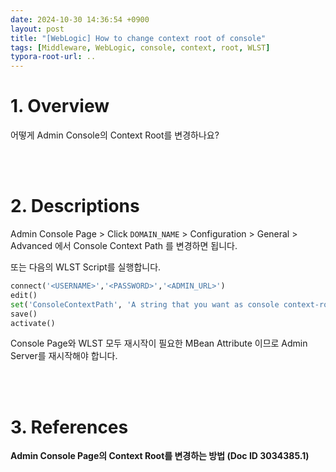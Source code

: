 ```yaml
---
date: 2024-10-30 14:36:54 +0900
layout: post
title: "[WebLogic] How to change context root of console"
tags: [Middleware, WebLogic, console, context, root, WLST]
typora-root-url: ..
---
```


# 1. Overview

어떻게 Admin Console의 Context Root를 변경하나요?


<br><br>


# 2. Descriptions

Admin Console Page > Click `DOMAIN_NAME` > Configuration > General > Advanced 에서 Console Context Path 를 변경하면 됩니다.

또는 다음의 WLST Script를 실행합니다.

```python
connect('<USERNAME>','<PASSWORD>','<ADMIN_URL>')
edit()
set('ConsoleContextPath', 'A string that you want as console context-root')
save()
activate()
```


Console Page와 WLST 모두 재시작이 필요한 MBean Attribute 이므로 Admin Server를 재시작해야 합니다.


<br><br>


# 3. References

**Admin Console Page의 Context Root를 변경하는 방법 (Doc ID 3034385.1)**
